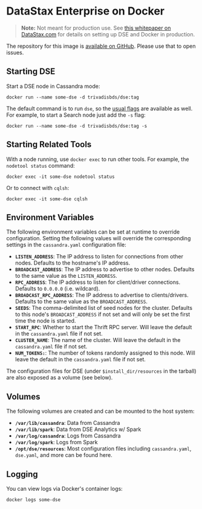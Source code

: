 # DataStax Enterprise on Docker

> **Note:** Not meant for production use. See [this whitepaper on DataStax.com][whitepaper] for details on setting up DSE and Docker in production.

The repository for this image is [available on GitHub][repo]. Please use that to open issues.

## Starting DSE

Start a DSE node in Cassandra mode:
```
docker run --name some-dse -d trivadisbds/dse:tag
```

The default command is to run `dse`, so the [usual flags][dse-start] are available as well. For example, to start a Search node just add the `-s` flag:
```
docker run --name some-dse -d trivadisbds/dse:tag -s
```

## Starting Related Tools

With a node running, use `docker exec` to run other tools. For example, the `nodetool status` command:
```
docker exec -it some-dse nodetool status
```

Or to connect with `cqlsh`:
```
docker exec -it some-dse cqlsh
```

## Environment Variables

The following environment variables can be set at runtime to override configuration. Setting the following values will override the corresponding settings in the `cassandra.yaml` configuration file:

 - **`LISTEN_ADDRESS`**: The IP address to listen for connections from other nodes. Defaults to the hostname's IP address.
 - **`BROADCAST_ADDRESS`**: The IP address to advertise to other nodes. Defaults to the same value as the `LISTEN_ADDRESS`.
 - **`RPC_ADDRESS`**: The IP address to listen for client/driver connections. Defaults to `0.0.0.0` (i.e. wildcard).
 - **`BROADCAST_RPC_ADDRESS`**: The IP address to advertise to clients/drivers. Defaults to the same value as the `BROADCAST_ADDRESS`.
 - **`SEEDS`**: The comma-delimited list of seed nodes for the cluster. Defaults to this node's `BROADCAST_ADDRESS` if not set and will only be set the first time the node is started.
 - **`START_RPC`**: Whether to start the Thrift RPC server. Will leave the default in the `cassandra.yaml` file if not set.
 - **`CLUSTER_NAME`**: The name of the cluster. Will leave the default in the `cassandra.yaml` file if not set.
 - **`NUM_TOKENS:`**: The number of tokens randomly assigned to this node. Will leave the default in the `cassandra.yaml` file if not set.

The configuration files for DSE (under `$install_dir/resources` in the tarball) are also exposed as a volume (see below).

## Volumes

The following volumes are created and can be mounted to the host system:

- **`/var/lib/cassandra`**: Data from Cassandra
- **`/var/lib/spark`**: Data from DSE Analytics w/ Spark
- **`/var/log/cassandra`**: Logs from Cassandra
- **`/var/log/spark`**: Logs from Spark
- **`/opt/dse/resources`**: Most configuration files including `cassandra.yaml`, `dse.yaml`, and more can be found here.

## Logging

You can view logs via Docker's container logs:

```
docker logs some-dse
```

[whitepaper]: http://www.datastax.com/wp-content/uploads/resources/DataStax-WP-Best_Practices_Running_DSE_Within_Docker.pdf
[repo]: https://github.com/TrivadisBDS/dockerfiles
[dse-start]: http://docs.datastax.com/en/latest-dse/datastax_enterprise/admin/startDseStandalone.html?hl=start
